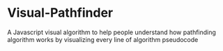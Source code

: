 # Visual-Pathfinder
A Javascript visual algorithm to help people understand how pathfinding algorithm works by visualizing every line of algorithm pseudocode
